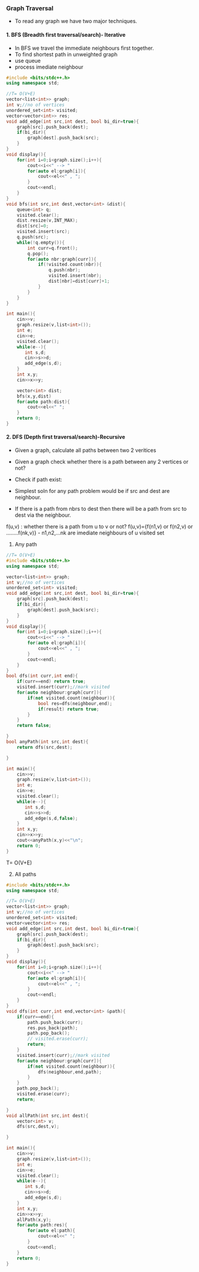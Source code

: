 ### Graph Traversal

- To read any graph we have two major techniques.

#### 1. BFS (Breadth first traversal/search)- Iterative

- In BFS we travel the immediate neighbours first together.
- To find shortest path in unweighted graph
- use queue
- process imediate neighbour

```CPP
#include <bits/stdc++.h>
using namespace std;

//T= O(V+E)
vector<list<int>> graph;
int v;//no of vertices
unordered_set<int> visited;
vector<vector<int>> res;
void add_edge(int src,int dest, bool bi_dir=true){
    graph[src].push_back(dest);
    if(bi_dir){
        graph[dest].push_back(src);
    }
}
void display(){
    for(int i=0;i<graph.size();i++){
        cout<<i<<" --> "
        for(auto el:graph[i]){
            cout<<el<<" , ";
        }
        cout<<endl;
    }
}
void bfs(int src,int dest,vector<int> &dist){
    queue<int> q;
    visited.clear();
    dist.resize(v,INT_MAX);
    dist[src]=0;
    visited.insert(src);
    q.push(src);
    while(!q.empty()){
        int curr=q.front();
        q.pop();
        for(auto nbr:graph[curr]){
            if(!visited.count(nbr)){
                q.push(nbr);
                visited.insert(nbr);
                dist[nbr]=dist[curr]+1;
            }
        }
    }
}

int main(){
    cin>>v;
    graph.resize(v,list<int>());
    int e;
    cin>>e;
    visited.clear();
    while(e--){
       int s,d;
       cin>>s>>d;
       add_edge(s,d);
    }
    int x,y;
    cin>>x>>y;

    vector<int> dist;
    bfs(x,y,dist)
    for(auto path:dist){
        cout<<el<<" ";
    }
    return 0;
}
```

#### 2. DFS (Depth first traversal/search)-Recursive

- Given a graph, calculate all paths between two 2 veritices
- Given a graph check whether there is a path between any 2 vertices or not?

- Check if path exist:
- Simplest soln for any path problem would be if src and dest are neighbour.
- If there is a path from nbrs to dest then there will be a path from src to dest via the neighbour.

f(u,v) : whether there is a path from u to v or not?
f(u,v)={f(n1,v) or f(n2,v) or ........f(nk,v)} - n1,n2,...nk are imediate neighbours of u
visited set

1. Any path

```CPP
//T= O(V+E)
#include <bits/stdc++.h>
using namespace std;

vector<list<int>> graph;
int v;//no of vertices
unordered_set<int> visited;
void add_edge(int src,int dest, bool bi_dir=true){
    graph[src].push_back(dest);
    if(bi_dir){
        graph[dest].push_back(src);
    }
}
void display(){
    for(int i=0;i<graph.size();i++){
        cout<<i<<" --> "
        for(auto el:graph[i]){
            cout<<el<<" , ";
        }
        cout<<endl;
    }
}
bool dfs(int curr,int end){
    if(curr==end) return true;
    visited.insert(curr);//mark visited
    for(auto neighbour:graph[curr]){
        if(not visited.count(neighbour)){
            bool res=dfs(neighbour,end);
            if(result) return true;
        }
    }
    return false;

}
bool anyPath(int src,int dest){
    return dfs(src,dest);

}

int main(){
    cin>>v;
    graph.resize(v,list<int>());
    int e;
    cin>>e;
    visited.clear();
    while(e--){
       int s,d;
       cin>>s>>d;
       add_edge(s,d,false);
    }
    int x,y;
    cin>>x>>y;
    cout<<anyPath(x,y)<<"\n";
    return 0;
}
```

T= O(V+E)

2. All paths

```CPP
#include <bits/stdc++.h>
using namespace std;

//T= O(V+E)
vector<list<int>> graph;
int v;//no of vertices
unordered_set<int> visited;
vector<vector<int>> res;
void add_edge(int src,int dest, bool bi_dir=true){
    graph[src].push_back(dest);
    if(bi_dir){
        graph[dest].push_back(src);
    }
}
void display(){
    for(int i=0;i<graph.size();i++){
        cout<<i<<" --> "
        for(auto el:graph[i]){
            cout<<el<<" , ";
        }
        cout<<endl;
    }
}
void dfs(int curr,int end,vector<int> &path){
    if(curr==end){
        path.push_back(curr);
        res.pus_back(path);
        path.pop_back();
        // visited.erase(curr);
        return;
    }
    visited.insert(curr);//mark visited
    for(auto neighbour:graph[curr]){
        if(not visited.count(neighbour)){
            dfs(neighbour,end,path);
        }
    }
    path.pop_back();
    visited.erase(curr);
    return;

}
void allPath(int src,int dest){
    vector<int> v;
    dfs(src,dest,v);

}

int main(){
    cin>>v;
    graph.resize(v,list<int>());
    int e;
    cin>>e;
    visited.clear();
    while(e--){
       int s,d;
       cin>>s>>d;
       add_edge(s,d);
    }
    int x,y;
    cin>>x>>y;
    allPath(x,y);
    for(auto path:res){
        for(auto el:path){
            cout<<el<<" ";
        }
        cout<<endl;
    }
    return 0;
}
```
